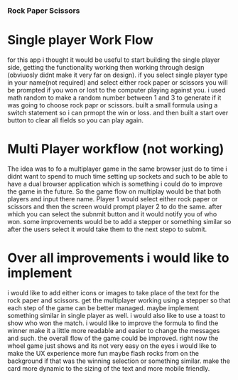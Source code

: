 ### Rock Paper Scissors 

# Single player Work Flow
for this app i thought it would be useful to start building the single player side, getting the functionality working then working through design (obviuosly didnt make it very far on design). if you select single player type in your name(not required) and select either rock paper or scissors you will be prompted if you won or lost to the computer playing against you. i used math random to make a random number between 1 and 3 to generate if it was going to choose rock papr or scissors. built a small formula using a switch statement so i can prmopt the win or loss. and then built a start over button to clear all fields so you can play again. 

# Multi Player workflow (not working)
The idea was to fo a multiplayer game in the same browser just do to time i didnt want to spend to much time setting up sockets and such to be able to have a dual browser application which is something i could do to improve the game in the future. So the game flow on multiplay would be that both players and input there name. Player 1 would select either rock paper or scissors and then the screen would prompt player 2 to do the same. after which you can select the subnmit button and it would notify you of who won. some improvements would be to add a stepper or something similar so after the users select it would take them to the next stepo to submit. 

# Over all improvements i would like to implement 
i would like to add either icons or images to take place of the text for the rock paper and scissors. get the multiplayer working using a stepper so that each step of the game can be better managed. maybe implement something similar in single player as well. i would also like to use a toast to show who won the match. i would like to improve the formula to find the winner make it a little more readable and easier to change the messages and such. the overall flow of the game could be improved. right now the whoel game just shows and its not very easy on the eyes i would like to make the UX experience more fun maybe flash rocks from on the background if that was the winning selection or something similar. make the card more dynamic to the sizing of the text and more mobile friendly. 
